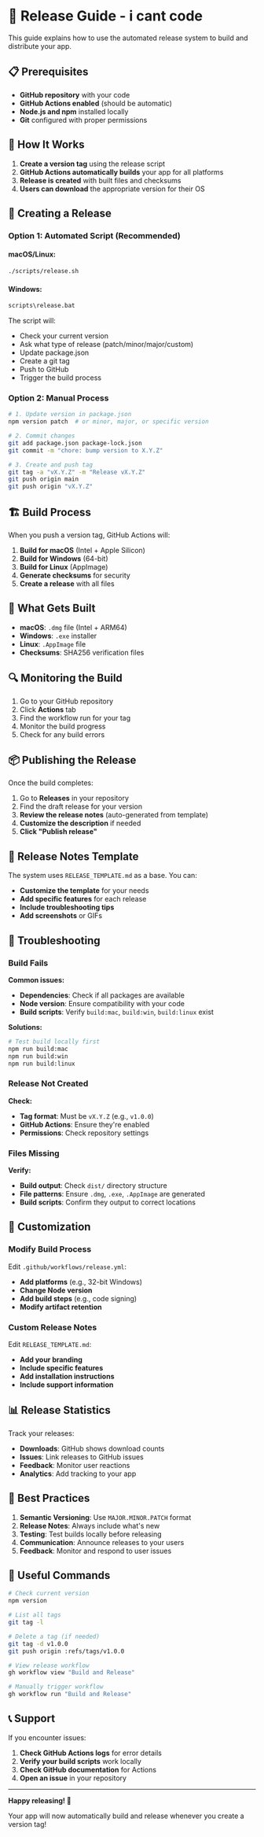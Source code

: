 # 🚀 Release Guide - i cant code

This guide explains how to use the automated release system to build and distribute your app.

## 📋 Prerequisites

- **GitHub repository** with your code
- **GitHub Actions enabled** (should be automatic)
- **Node.js and npm** installed locally
- **Git** configured with proper permissions

## 🔄 How It Works

1. **Create a version tag** using the release script
2. **GitHub Actions automatically builds** your app for all platforms
3. **Release is created** with built files and checksums
4. **Users can download** the appropriate version for their OS

## 🎯 Creating a Release

### Option 1: Automated Script (Recommended)

#### macOS/Linux:
```bash
./scripts/release.sh
```

#### Windows:
```cmd
scripts\release.bat
```

The script will:
- Check your current version
- Ask what type of release (patch/minor/major/custom)
- Update package.json
- Create a git tag
- Push to GitHub
- Trigger the build process

### Option 2: Manual Process

```bash
# 1. Update version in package.json
npm version patch  # or minor, major, or specific version

# 2. Commit changes
git add package.json package-lock.json
git commit -m "chore: bump version to X.Y.Z"

# 3. Create and push tag
git tag -a "vX.Y.Z" -m "Release vX.Y.Z"
git push origin main
git push origin "vX.Y.Z"
```

## 🏗️ Build Process

When you push a version tag, GitHub Actions will:

1. **Build for macOS** (Intel + Apple Silicon)
2. **Build for Windows** (64-bit)
3. **Build for Linux** (AppImage)
4. **Generate checksums** for security
5. **Create a release** with all files

## 📱 What Gets Built

- **macOS**: `.dmg` file (Intel + ARM64)
- **Windows**: `.exe` installer
- **Linux**: `.AppImage` file
- **Checksums**: SHA256 verification files

## 🔍 Monitoring the Build

1. Go to your GitHub repository
2. Click **Actions** tab
3. Find the workflow run for your tag
4. Monitor the build progress
5. Check for any build errors

## 📦 Publishing the Release

Once the build completes:

1. Go to **Releases** in your repository
2. Find the draft release for your version
3. **Review the release notes** (auto-generated from template)
4. **Customize the description** if needed
5. **Click "Publish release"**

## 📝 Release Notes Template

The system uses `RELEASE_TEMPLATE.md` as a base. You can:

- **Customize the template** for your needs
- **Add specific features** for each release
- **Include troubleshooting tips**
- **Add screenshots** or GIFs

## 🚨 Troubleshooting

### Build Fails

**Common issues:**
- **Dependencies**: Check if all packages are available
- **Node version**: Ensure compatibility with your code
- **Build scripts**: Verify `build:mac`, `build:win`, `build:linux` exist

**Solutions:**
```bash
# Test build locally first
npm run build:mac
npm run build:win
npm run build:linux
```

### Release Not Created

**Check:**
- **Tag format**: Must be `vX.Y.Z` (e.g., `v1.0.0`)
- **GitHub Actions**: Ensure they're enabled
- **Permissions**: Check repository settings

### Files Missing

**Verify:**
- **Build output**: Check `dist/` directory structure
- **File patterns**: Ensure `.dmg`, `.exe`, `.AppImage` are generated
- **Build scripts**: Confirm they output to correct locations

## 🔧 Customization

### Modify Build Process

Edit `.github/workflows/release.yml`:
- **Add platforms** (e.g., 32-bit Windows)
- **Change Node version**
- **Add build steps** (e.g., code signing)
- **Modify artifact retention**

### Custom Release Notes

Edit `RELEASE_TEMPLATE.md`:
- **Add your branding**
- **Include specific features**
- **Add installation instructions**
- **Include support information**

## 📊 Release Statistics

Track your releases:
- **Downloads**: GitHub shows download counts
- **Issues**: Link releases to GitHub issues
- **Feedback**: Monitor user reactions
- **Analytics**: Add tracking to your app

## 🎉 Best Practices

1. **Semantic Versioning**: Use `MAJOR.MINOR.PATCH` format
2. **Release Notes**: Always include what's new
3. **Testing**: Test builds locally before releasing
4. **Communication**: Announce releases to your users
5. **Feedback**: Monitor and respond to user issues

## 🔗 Useful Commands

```bash
# Check current version
npm version

# List all tags
git tag -l

# Delete a tag (if needed)
git tag -d v1.0.0
git push origin :refs/tags/v1.0.0

# View release workflow
gh workflow view "Build and Release"

# Manually trigger workflow
gh workflow run "Build and Release"
```

## 📞 Support

If you encounter issues:

1. **Check GitHub Actions logs** for error details
2. **Verify your build scripts** work locally
3. **Check GitHub documentation** for Actions
4. **Open an issue** in your repository

---

**Happy releasing! 🚀**

Your app will now automatically build and release whenever you create a version tag!
